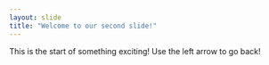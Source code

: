 ```yaml
---
layout: slide
title: "Welcome to our second slide!"
---
```

This is the start of something exciting!
Use the left arrow to go back!

